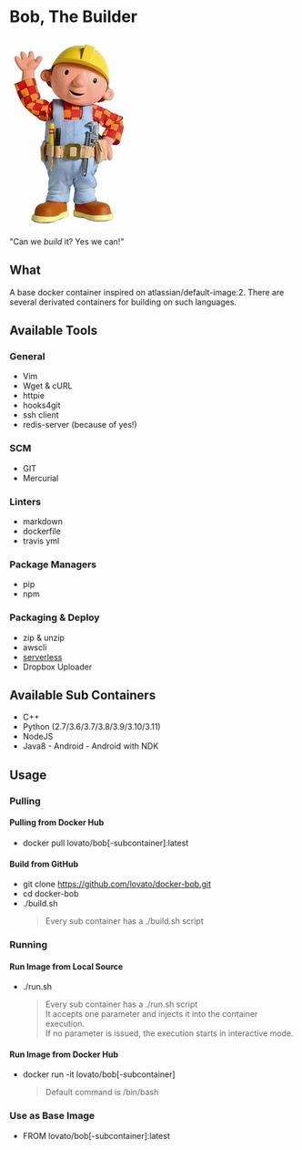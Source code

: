 # Bob, The Builder

![lovato/bob](https://github.com/lovato/docker-bob/raw/develop/bob.jpg?raw=true)

"Can we _build_ it? Yes we can!"

## What

A base docker container inspired on atlassian/default-image:2.
There are several derivated containers for building on such languages.

## Available Tools

### General

- Vim
- Wget & cURL
- httpie
- hooks4git
- ssh client
- redis-server (because of yes!)

### SCM

- GIT
- Mercurial

### Linters

- markdown
- dockerfile
- travis yml

### Package Managers

- pip
- npm

### Packaging & Deploy

- zip & unzip
- awscli
- [serverless](https://github.com/serverless/serverless)
- Dropbox Uploader

## Available Sub Containers

- C++
- Python (2.7/3.6/3.7/3.8/3.9/3.10/3.11)
- NodeJS
- Java8 - Android - Android with NDK

## Usage

### Pulling

#### Pulling from Docker Hub

- docker pull lovato/bob[-subcontainer]:latest

#### Build from GitHub

- git clone <https://github.com/lovato/docker-bob.git>
- cd docker-bob
- ./build.sh
  > Every sub container has a ./build.sh script

### Running

#### Run Image from Local Source

- ./run.sh
  > Every sub container has a ./run.sh script  
  > It accepts one parameter and injects it into the container execution.  
  > If no parameter is issued, the execution starts in interactive mode.

#### Run Image from Docker Hub

- docker run -it lovato/bob[-subcontainer]
  > Default command is /bin/bash

### Use as Base Image

- FROM lovato/bob[-subcontainer]:latest
